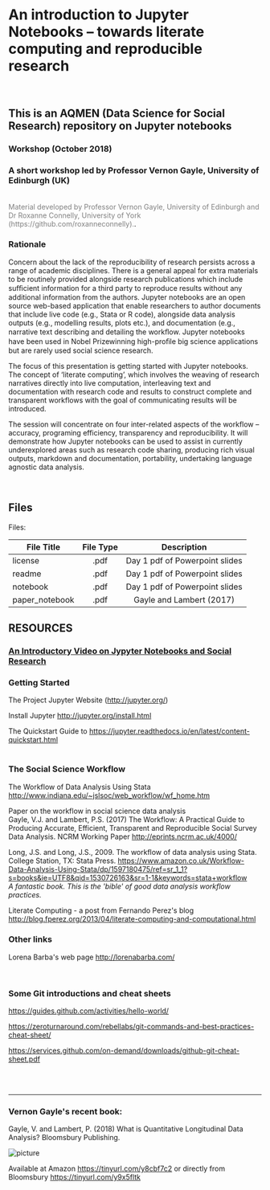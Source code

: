 # An introduction to Jupyter Notebooks – towards literate computing and reproducible research <br>
<br>

## This is an AQMEN (Data Science for Social Research) repository on Jupyter notebooks

### Workshop (October 2018) <br>

### A short workshop led by Professor Vernon Gayle, University of Edinburgh (UK) <br>
 <br>
<span style="color:grey">Material developed by Professor Vernon Gayle, University of Edinburgh and Dr Roxanne Connelly, University of York (https://github.com/roxanneconnelly).</span>. <br>

### Rationale 

Concern about the lack of the reproducibility of research persists across a range of academic disciplines. There is a general appeal for extra materials to be routinely provided alongside research publications which include sufﬁcient information for a third party to reproduce results without any additional information from the authors. Jupyter notebooks are an open source web-based application that enable researchers to author documents that include live code (e.g., Stata or R code), alongside data analysis outputs (e.g., modelling results, plots etc.), and documentation (e.g., narrative text describing and detailing the workﬂow. Jupyter notebooks have been used in Nobel Prizewinning high-proﬁle big science applications but are rarely used social science research. <br>
	
The focus of this presentation is getting started with Jupyter notebooks.  The concept of ‘literate computing’, which involves the weaving of research narratives directly into live computation, interleaving text and documentation with research code and results to construct complete and transparent workflows with the goal of communicating results will be introduced. <br>

The session will concentrate on four inter-related aspects of the workflow – accuracy, programing efficiency, transparency and reproducibility. It will demonstrate how Jupyter notebooks can be used to assist in currently underexplored areas such as research code sharing, producing rich visual outputs, markdown and documentation, portability, undertaking language agnostic data analysis.<br>

<br>



## Files <br>


Files:

| File Title      | File Type          | Description
| -------------------------------------|:-------------:|:-------------:|
| license| .pdf | Day 1 pdf of Powerpoint slides |
| readme | .pdf | Day 1 pdf of Powerpoint slides |
| notebook  | .pdf | Day 1 pdf of Powerpoint slides |
| paper_notebook | .pdf | Gayle and Lambert (2017) |




## RESOURCES <br>


### [An Introductory Video on Jypyter Notebooks and Social Research](https://www.youtube.com/watch?v=Os3s1jwLAEI)  <br>


### Getting Started

The Project Jupyter Website (http://jupyter.org/) <br>

Install Jupyter http://jupyter.org/install.html

The Quickstart Guide to https://jupyter.readthedocs.io/en/latest/content-quickstart.html  <br>
 <br>

### The Social Science Workflow

The Workflow of Data Analysis Using Stata http://www.indiana.edu/~jslsoc/web_workflow/wf_home.htm  <br>

Paper on the workflow in social science data analysis  <br>
Gayle, V.J. and Lambert, P.S. (2017) The Workflow: A Practical Guide to Producing Accurate, Efficient, Transparent and Reproducible Social Survey Data Analysis. NCRM Working Paper http://eprints.ncrm.ac.uk/4000/  <br>

Long, J.S. and Long, J.S., 2009. The workflow of data analysis using Stata. College Station, TX: Stata Press.
https://www.amazon.co.uk/Workflow-Data-Analysis-Using-Stata/dp/1597180475/ref=sr_1_1?s=books&ie=UTF8&qid=1530726163&sr=1-1&keywords=stata+workflow<br>
_A fantastic book. This is the 'bible' of good data analysis workflow practices._ <br>

Literate Computing - a post from Fernando Perez's blog http://blog.fperez.org/2013/04/literate-computing-and-computational.html

### Other links <br>

Lorena Barba's web page http://lorenabarba.com/

<br>

### Some Git introductions and cheat sheets  <br>

https://guides.github.com/activities/hello-world/ <br>

https://zeroturnaround.com/rebellabs/git-commands-and-best-practices-cheat-sheet/ <br>

https://services.github.com/on-demand/downloads/github-git-cheat-sheet.pdf <br>

<br>
<br>



---


### Vernon Gayle's recent book:


Gayle, V. and Lambert, P. (2018) What is Quantitative Longitudinal Data Analysis?  Bloomsbury Publishing.

![picture](https://media.bloomsbury.com/rep/f/9781472515407.jpg)

Available at Amazon https://tinyurl.com/y8cbf7c2 or directly from Bloomsbury https://tinyurl.com/y9x5fltk



